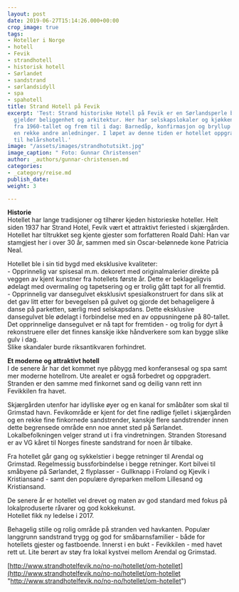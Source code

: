 ```yaml
---
layout: post
date: 2019-06-27T15:14:26.000+00:00
crop_image: true
tags:
- Hoteller i Norge
- hotell
- Fevik
- strandhotell
- historisk hotell
- Sørlandet
- sandstrand
- sørlandsidyll
- spa
- spahotell
title: Strand Hotell på Fevik
excerpt: 'Test: Strand historiske Hotell på Fevik er en Sørlandsperle både når det
  gjelder beliggenhet og arkitektur. Her har selskapslokaler og kjøkkenet vært testet
  fra 1960-tallet og frem til i dag: Barnedåp, konfirmasjon og bryllup i tillegg til
  en rekke andre anledninger. I løpet av denne tiden er hotellet oppgradert fra sommerhotell
  til helårshotell.'
image: "/assets/images/strandhotutsikt.jpg"
image_caption: " Foto: Gunnar Christensen"
author: _authors/gunnar-christensen.md
categories:
- _category/reise.md
publish_date: 
weight: 3

---
```

**Historie**  
Hotellet har lange tradisjoner og tilhører kjeden historieske hoteller. Helt siden 1937 har Strand Hotel, Fevik vært et attraktivt feriested i skjærgården. Hotellet har tiltrukket seg kjente gjester som forfatteren Roald Dahl: Han var stamgjest her i over 30 år, sammen med sin Oscar-belønnede kone Patricia Neal.

Hotellet ble i sin tid bygd med eksklusive kvaliteter:   
\- Opprinnelig var spisesal m.m. dekorert med originalmalerier direkte på veggen av kjent kunstner fra hotellets første år. Dette er beklageligvis ødelagt med overmaling og tapetsering og er trolig gått tapt for all fremtid.   
\- Opprinnelig var dansegulvet eksklusivt spesialkonstruert for dans slik at det gav litt etter for bevegelsen på gulvet og gjorde det behageligere å danse på parketten, særlig med selskapsdans. Dette eksklusive dansegulvet ble ødelagt i forbindelse med en av oppusningene på 80-tallet. Det opprinnelige dansegulvet er nå tapt for fremtiden - og trolig for dyrt å rekonstruere eller det finnes kanskje ikke håndverkere som kan bygge slike gulv i dag.   
Slike skandaler burde riksantikvaren forhindret.

**Et moderne og attraktivt hotell**  
I de senere år har det kommet nye påbygg med konferansesal og spa samt mer moderne hotellrom. Ute arealet er også forbedret og oppgradert. Stranden er den samme med finkornet sand og deilig vann rett inn Fevikkilen fra havet.

Skjærgården utenfor har idylliske øyer og en kanal for småbåter som skal til Grimstad havn. Fevikområde er kjent for det fine rødlige fjellet i skjærgården og en rekke fine finkornede sandstrender, kanskje flere sandstrender innen dette begrensede område enn noe annet sted på Sørlandet. Lokalbefolkningen velger strand ut i fra vindretningen. Stranden Storesand er av VG kåret til Norges fineste sandstrand for noen år tilbake.  
  
Fra hotellet går gang og sykkelstier i begge retninger til Arendal og Grimstad. Regelmessig bussforbindelse i begge retninger. Kort bilvei til småbyene på Sørlandet, 2 flyplasser - Gullknapp i Froland og Kjevik i Kristiansand - samt den populære dyreparken mellom Lillesand og Kristiansand.

De senere år er hotellet vel drevet og maten av god standard med fokus på lokalproduserte råvarer og god kokkekunst.   
Hotellet fikk ny ledelse i 2017.

Behagelig stille og rolig område på stranden ved havkanten. Populær langgrunn sandstrand trygg og god for småbarnsfamilier - både for hotellets gjester og fastboende. Innerst i en bukt - Fevikkilen - med havet rett ut. Lite berørt av støy fra lokal kystvei mellom Arendal og Grimstad.

[http://www.strandhotelfevik.no/no-no/hotellet/om-hotellet](http://www.strandhotelfevik.no/no-no/hotellet/om-hotellet "http://www.strandhotelfevik.no/no-no/hotellet/om-hotellet")